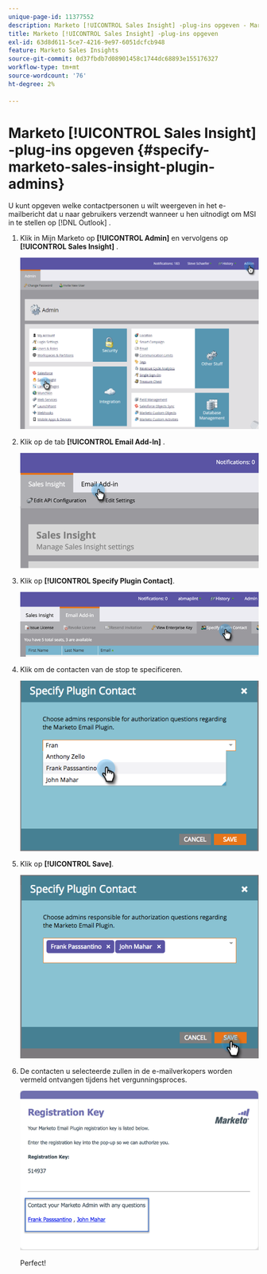 ```yaml
---
unique-page-id: 11377552
description: Marketo [!UICONTROL Sales Insight] -plug-ins opgeven - Marketo Docs - Productdocumentatie
title: Marketo [!UICONTROL Sales Insight] -plug-ins opgeven
exl-id: 63d8d611-5ce7-4216-9e97-6051dcfcb948
feature: Marketo Sales Insights
source-git-commit: 0d37fbdb7d08901458c1744dc68893e155176327
workflow-type: tm+mt
source-wordcount: '76'
ht-degree: 2%

---
```


# Marketo [!UICONTROL Sales Insight] -plug-ins opgeven {#specify-marketo-sales-insight-plugin-admins}

U kunt opgeven welke contactpersonen u wilt weergeven in het e-mailbericht dat u naar gebruikers verzendt wanneer u hen uitnodigt om MSI in te stellen op [!DNL Outlook] .

1. Klik in Mijn Marketo op **[!UICONTROL Admin]** en vervolgens op **[!UICONTROL Sales Insight]** .

   ![](assets/image2016-7-25-14-3a12-3a59.png)

1. Klik op de tab **[!UICONTROL Email Add-In]** .

   ![](assets/image2016-7-25-14-3a2-3a53.png)

1. Klik op **[!UICONTROL Specify Plugin Contact]**.

   ![](assets/image2016-7-25-14-3a7-3a27.png)

1. Klik om de contacten van de stop te specificeren.

   ![](assets/image2016-8-25-11-3a21-3a38.png)

1. Klik op **[!UICONTROL Save]**.

   ![](assets/image2016-8-25-11-3a17-3a7.png)

1. De contacten u selecteerde zullen in de e-mailverkopers worden vermeld ontvangen tijdens het vergunningsproces.

   ![](assets/image2016-8-25-11-3a33-3a33.png)

   Perfect!
